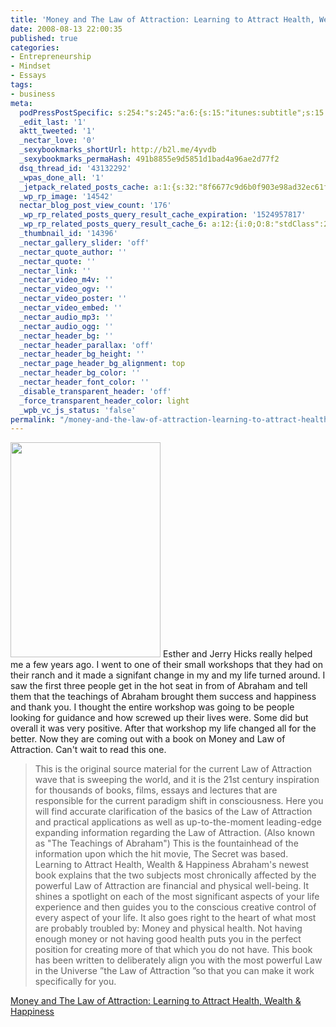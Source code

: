 ```yaml
---
title: 'Money and The Law of Attraction: Learning to Attract Health, Wealth & Happiness'
date: 2008-08-13 22:00:35
published: true
categories:
- Entrepreneurship
- Mindset
- Essays
tags:
- business
meta:
  podPressPostSpecific: s:254:"s:245:"a:6:{s:15:"itunes:subtitle";s:15:"##PostExcerpt##";s:14:"itunes:summary";s:15:"##PostExcerpt##";s:15:"itunes:keywords";s:17:"##WordPressCats##";s:13:"itunes:author";s:10:"##Global##";s:15:"itunes:explicit";s:2:"No";s:12:"itunes:block";s:2:"No";}";";
  _edit_last: '1'
  aktt_tweeted: '1'
  _nectar_love: '0'
  _sexybookmarks_shortUrl: http://b2l.me/4yvdb
  _sexybookmarks_permaHash: 491b8855e9d5851d1bad4a96ae2d77f2
  dsq_thread_id: '43132292'
  _wpas_done_all: '1'
  _jetpack_related_posts_cache: a:1:{s:32:"8f6677c9d6b0f903e98ad32ec61f8deb";a:2:{s:7:"expires";i:1506307709;s:7:"payload";a:3:{i:0;a:1:{s:2:"id";i:43;}i:1;a:1:{s:2:"id";i:21;}i:2;a:1:{s:2:"id";i:1285;}}}}
  _wp_rp_image: '14542'
  nectar_blog_post_view_count: '176'
  _wp_rp_related_posts_query_result_cache_expiration: '1524957817'
  _wp_rp_related_posts_query_result_cache_6: a:12:{i:0;O:8:"stdClass":2:{s:7:"post_id";s:3:"393";s:5:"score";s:18:"62.381559443024145";}i:1;O:8:"stdClass":2:{s:7:"post_id";s:3:"288";s:5:"score";s:18:"61.703505270630494";}i:2;O:8:"stdClass":2:{s:7:"post_id";s:4:"4803";s:5:"score";s:17:"57.55796418441101";}i:3;O:8:"stdClass":2:{s:7:"post_id";s:3:"728";s:5:"score";s:18:"56.558344454120196";}i:4;O:8:"stdClass":2:{s:7:"post_id";s:4:"1285";s:5:"score";s:17:"56.28692015837427";}i:5;O:8:"stdClass":2:{s:7:"post_id";s:4:"2686";s:5:"score";s:18:"55.722256673319755";}i:6;O:8:"stdClass":2:{s:7:"post_id";s:3:"988";s:5:"score";s:18:"55.608865985980636";}i:7;O:8:"stdClass":2:{s:7:"post_id";s:4:"4550";s:5:"score";s:17:"55.10140009423145";}i:8;O:8:"stdClass":2:{s:7:"post_id";s:2:"43";s:5:"score";s:17:"53.48681316021797";}i:9;O:8:"stdClass":2:{s:7:"post_id";s:4:"4395";s:5:"score";s:17:"52.14987982518602";}i:10;O:8:"stdClass":2:{s:7:"post_id";s:3:"333";s:5:"score";s:18:"50.905111663264826";}i:11;O:8:"stdClass":2:{s:7:"post_id";s:4:"1373";s:5:"score";s:17:"48.26945853940958";}}
  _thumbnail_id: '14396'
  _nectar_gallery_slider: 'off'
  _nectar_quote_author: ''
  _nectar_quote: ''
  _nectar_link: ''
  _nectar_video_m4v: ''
  _nectar_video_ogv: ''
  _nectar_video_poster: ''
  _nectar_video_embed: ''
  _nectar_audio_mp3: ''
  _nectar_audio_ogg: ''
  _nectar_header_bg: ''
  _nectar_header_parallax: 'off'
  _nectar_header_bg_height: ''
  _nectar_page_header_bg_alignment: top
  _nectar_header_bg_color: ''
  _nectar_header_font_color: ''
  _disable_transparent_header: 'off'
  _force_transparent_header_color: light
  _wpb_vc_js_status: 'false'
permalink: "/money-and-the-law-of-attraction-learning-to-attract-health-wealth-happiness-2/"
---
```

<img class="alignright" src="{{ site.baseurl }}/posts/2008/08/MoneyAndLawOfAttraction3D.jpg" alt="" width="240" height="344" /> Esther and Jerry Hicks really helped me a few years ago. I went to one of their small workshops that they had on their ranch and it made a signifant change in my and my life turned around. I saw the first three people get in the hot seat in from of Abraham and tell them that the teachings of Abraham brought them success and happiness and thank you. I thought the entire workshop was going to be people looking for guidance and how screwed up their lives were. Some did but overall it was very positive. After that workshop my life changed all for the better. Now they are coming out with a book on Money and Law of Attraction. Can't wait to read this one.
>This is the original source material for the current Law of Attraction wave that is sweeping the world, and it is the 21st century inspiration for thousands of books, films, essays and lectures that are responsible for the current paradigm shift in consciousness. Here you will find accurate clarification of the basics of the Law of Attraction and practical applications as well as up-to-the-moment leading-edge expanding information regarding the Law of Attraction. (Also known as "The Teachings of Abraham") This is the fountainhead of the information upon which the hit movie, The Secret was based. Learning to Attract Health, Wealth &amp; Happiness Abraham's newest book explains that the two subjects most chronically affected by the powerful Law of Attraction are financial and physical well-being. It shines a spotlight on each of the most significant aspects of your life experience and then guides you to the conscious creative control of every aspect of your life. It also goes right to the heart of what most are probably troubled by: Money and physical health. Not having enough money or not having good health puts you in the perfect position for creating more of that which you do not have. This book has been written to deliberately align you with the most powerful Law in the Universe ”the Law of Attraction ”so that you can make it work specifically for you.</blockquote>
<p><a href="https://www.abraham-hicks.com/money-and-the-law-of-attraction/" rel="nofollow">Money and The Law of Attraction: Learning to Attract Health, Wealth &amp; Happiness</a></p>
